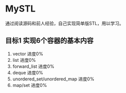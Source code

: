 # MySTL
通过阅读源码和前人经验，自己实现简单版STL，用以学习。
## 目标1 实现6个容器的基本内容
1. vector 进度0%
2. list 进度0%
3. forward_list 进度0%
4. deque 进度0%
5. unordered_set/unordered_map 进度0%
6. map/set 进度0%